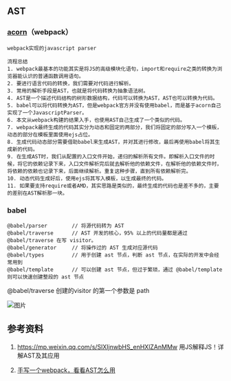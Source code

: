 ## AST

### [acorn](https://link.segmentfault.com/?url=https%3A%2F%2Fgithub.com%2Facornjs%2Facorn)（webpack）

```
webpack实现的javascript parser
```

```
流程总结
1. webpack最基本的功能其实是将JS的高级模块化语句，import和require之类的转换为浏览器能认识的普通函数调用语句。
2. 要进行语言代码的转换，我们需要对代码进行解析。
3. 常用的解析手段是AST，也就是将代码转换为抽象语法树。
4. AST是一个描述代码结构的树形数据结构，代码可以转换为AST，AST也可以转换为代码。
5. babel可以将代码转换为AST，但是webpack官方并没有使用babel，而是基于acorn自己实现了一个JavascriptParser。
6. 本文从webpack构建的结果入手，也使用AST自己生成了一个类似的代码。
7. webpack最终生成的代码其实分为动态和固定的两部分，我们将固定的部分写入一个模板，动态的部分在模板里面使用ejs占位。
8. 生成代码动态部分需要借助babel来生成AST，并对其进行修改，最后再使用babel将其生成新的代码。
9. 在生成AST时，我们从配置的入口文件开始，递归的解析所有文件。即解析入口文件的时候，将它的依赖记录下来，入口文件解析完后就去解析他的依赖文件，在解析他的依赖文件时，将依赖的依赖也记录下来，后面继续解析。重复这种步骤，直到所有依赖解析完。
10. 动态代码生成好后，使用ejs将其写入模板，以生成最终的代码。
11. 如果要支持require或者AMD，其实思路是类似的，最终生成的代码也是差不多的，主要的差别在AST解析那一块。
```





### babel

```
@babel/parser        // 将源代码转为 AST
@babel/traverse      // AST 开发的核心，95% 以上的代码量都是通过 @babel/traverse 在写 visitor。
@babel/generator     // 将操作过的 AST 生成对应源代码
@babel/types         // 用于创建 ast 节点，判断 ast 节点，在实际的开发中会经常用到
@babel/template      // 可以创建 ast 节点，但过于繁琐，通过 @babel/template 则可以快速创建整段的 ast 节点
```

@babel/traverse  创建的visitor 的第一个参数是 path

![图片](https://mmbiz.qpic.cn/mmbiz_png/Z6bicxIx5naIHzTVz2UnkrzvJvoS4sziaibACriaibss4xBwlxicJjqT4cfmuAN42L22icadhZAzNiarAPSOnFvlJUDEAQ/640?wx_fmt=png&tp=webp&wxfrom=5&wx_lazy=1&wx_co=1)

## 参考资料

1. https://mp.weixin.qq.com/s/SlXIjnwbHS_enHXlZAnMMw 用JS解释JS！详解AST及其应用

2. [手写一个webpack，看看AST怎么用](https://segmentfault.com/a/1190000039231950)

